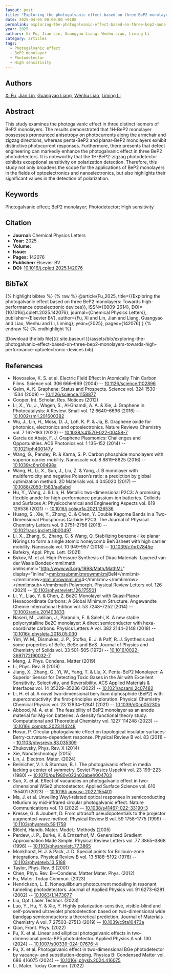 ```yaml
---
layout: post
title: "Exploring the photogalvanic effect based on three BeP2 monolayers: Towards high-performance optoelectronic devices"
date: 2025-04-05 00:00:00 +0100
permalink: exploring-the-photogalvanic-effect-based-on-three-bep2-monolayers-towards-high-performance-optoelectronic-devices
year: 2025
authors: Xi Fu, Jian Lin, Guangyao Liang, Wenhu Liao, Liming Li
category: articles
tags:
  - Photogalvanic effect
  - BeP2 monolayer
  - Photodetector
  - High sensitivity
---
```

 
## Authors
[Xi Fu](authors/xi-fu), [Jian Lin](authors/jian-lin), [Guangyao Liang](authors/guangyao-liang), [Wenhu Liao](authors/wenhu-liao), [Liming Li](authors/liming-li)
 
## Abstract
This study examines the photogalvanic effect in three distinct isomers of BeP2 monolayers. The results demonstrated that 1H-BeP2 monolayer possesses pronounced anisotropy on photocurrents along the armchair and zigzag directions, whereas penta-BeP2 and planar-BeP2 monolayers exhibit distinctive photocurrent responses. Furthermore, there presents that defect engineering can markedly enhance the photogalvanic effect in three BeP2 photodetectors. It is noteworthy that the 1H-BeP2-zigzag photodetector exhibits exceptional sensitivity on polarization detection. Therefore, this study not only broadens the scope for the applications of BeP2 monolayers in the fields of optoelectronics and nanoelectronics, but also highlights their significant values in the detection of polarization.
 
## Keywords
Photogalvanic effect; BeP2 monolayer; Photodetector; High sensitivity
 
## Citation
- **Journal:** Chemical Physics Letters
- **Year:** 2025
- **Volume:** 
- **Issue:** 
- **Pages:** 142076
- **Publisher:** Elsevier BV
- **DOI:** [10.1016/j.cplett.2025.142076](https://doi.org/10.1016/j.cplett.2025.142076)
 
## BibTeX
{% highlight bibtex %}
{% raw %}
@article{Fu_2025,
  title={{Exploring the photogalvanic effect based on three BeP2 monolayers: Towards high-performance optoelectronic devices}},
  ISSN={0009-2614},
  DOI={10.1016/j.cplett.2025.142076},
  journal={Chemical Physics Letters},
  publisher={Elsevier BV},
  author={Fu, Xi and Lin, Jian and Liang, Guangyao and Liao, Wenhu and Li, Liming},
  year={2025},
  pages={142076}
}
{% endraw %}
{% endhighlight %}
 
[Download the bib file]({{ site.baseurl }}/assets/bib/exploring-the-photogalvanic-effect-based-on-three-bep2-monolayers-towards-high-performance-optoelectronic-devices.bib)
 
## References
- Novoselov, K. S. et al. Electric Field Effect in Atomically Thin Carbon Films. Science vol. 306 666–669 (2004) -- [10.1126/science.1102896](https://doi.org/10.1126/science.1102896)
- Geim, A. K. Graphene: Status and Prospects. Science vol. 324 1530–1534 (2009) -- [10.1126/science.1158877](https://doi.org/10.1126/science.1158877)
- Cooper, Int. Scholar. Res. Notices (2012)
- Li, X., Yu, J., Wageh, S., Al‐Ghamdi, A. A. & Xie, J. Graphene in Photocatalysis: A Review. Small vol. 12 6640–6696 (2016) -- [10.1002/smll.201600382](https://doi.org/10.1002/smll.201600382)
- Wu, J., Lin, H., Moss, D. J., Loh, K. P. & Jia, B. Graphene oxide for photonics, electronics and optoelectronics. Nature Reviews Chemistry vol. 7 162–183 (2023) -- [10.1038/s41570-022-00458-7](https://doi.org/10.1038/s41570-022-00458-7)
- García de Abajo, F. J. Graphene Plasmonics: Challenges and Opportunities. ACS Photonics vol. 1 135–152 (2014) -- [10.1021/ph400147y](https://doi.org/10.1021/ph400147y)
- Wang, G., Pandey, R. & Karna, S. P. Carbon phosphide monolayers with superior carrier mobility. Nanoscale vol. 8 8819–8825 (2016) -- [10.1039/c6nr00498a](https://doi.org/10.1039/c6nr00498a)
- Wang, H., Li, X., Sun, J., Liu, Z. & Yang, J. B                                        monolayer with multiferroicity and negative Poisson’s ratio: a prediction by global optimization method. 2D Materials vol. 4 045020 (2017) -- [10.1088/2053-1583/aa8abd](https://doi.org/10.1088/2053-1583/aa8abd)
- Hu, Y., Wang, J. & Lin, H. Metallic two-dimensional P2C3: A promising flexible anode for high-performance potassium-ion batteries. Colloids and Surfaces A: Physicochemical and Engineering Aspects vol. 619 126536 (2021) -- [10.1016/j.colsurfa.2021.126536](https://doi.org/10.1016/j.colsurfa.2021.126536)
- Huang, S., Xie, Y., Zhong, C. & Chen, Y. Double Kagome Bands in a Two-Dimensional Phosphorus Carbide P2C3. The Journal of Physical Chemistry Letters vol. 9 2751–2756 (2018) -- [10.1021/acs.jpclett.8b00497](https://doi.org/10.1021/acs.jpclett.8b00497)
- Li, X., Zhang, S., Zhang, C. & Wang, Q. Stabilizing benzene-like planar N6rings to form a single atomic honeycomb BeN3sheet with high carrier mobility. Nanoscale vol. 10 949–957 (2018) -- [10.1039/c7nr07845e](https://doi.org/10.1039/c7nr07845e)
- Bafekry, Appl. Phys. Lett. (2021)
- Bykov, M. et al. High-Pressure Synthesis of Dirac Materials: Layered van der Waals Bonded<mml:math xmlns:mml="http://www.w3.org/1998/Math/MathML" display="inline"><mml:msub><mml:mrow><mml:mi>BeN</mml:mi></mml:mrow><mml:mrow><mml:mn>4</mml:mn></mml:mrow></mml:msub></mml:math Polymorph. Physical Review Letters vol. 126 (2021) -- [10.1103/physrevlett.126.175501](https://doi.org/10.1103/physrevlett.126.175501)
- Li, Y., Liao, Y. & Chen, Z. Be2C Monolayer with Quasi‐Planar Hexacoordinate Carbons: A Global Minimum Structure. Angewandte Chemie International Edition vol. 53 7248–7252 (2014) -- [10.1002/anie.201403833](https://doi.org/10.1002/anie.201403833)
- Naseri, M., Jalilian, J., Parandin, F. & Salehi, K. A new stable polycrystalline Be2C monolayer: A direct semiconductor with hexa-coordinate carbons. Physics Letters A vol. 382 2144–2148 (2018) -- [10.1016/j.physleta.2018.05.030](https://doi.org/10.1016/j.physleta.2018.05.030)
- Yim, W. M., Dismukes, J. P., Stofko, E. J. & Paff, R. J. Synthesis and some properties of BeTe, BeSe and BeS. Journal of Physics and Chemistry of Solids vol. 33 501–505 (1972) -- [10.1016/0022-3697(72)90032-7](https://doi.org/10.1016/0022-3697(72)90032-7)
- Meng, J. Phys. Condens. Matter (2019)
- Li, Phys. Rev. B (2018)
- Jiang, X., Zhang, G., Yi, W., Yang, T. & Liu, X. Penta-BeP2 Monolayer: A Superior Sensor for Detecting Toxic Gases in the Air with Excellent Sensitivity, Selectivity, and Reversibility. ACS Applied Materials &amp; Interfaces vol. 14 35229–35236 (2022) -- [10.1021/acsami.2c07482](https://doi.org/10.1021/acsami.2c07482)
- Li, H. et al. A novel two-dimensional beryllium diphosphide (BeP2) with superconductivity: the first-principles exploration. Physical Chemistry Chemical Physics vol. 23 12834–12841 (2021) -- [10.1039/d0cp05230b](https://doi.org/10.1039/d0cp05230b)
- Abbood, M. A. et al. The feasibility of BeP2 monolayer as an anode material for Mg-ion batteries: A density functional theory study. Computational and Theoretical Chemistry vol. 1227 114248 (2023) -- [10.1016/j.comptc.2023.114248](https://doi.org/10.1016/j.comptc.2023.114248)
- Hosur, P. Circular photogalvanic effect on topological insulator surfaces: Berry-curvature-dependent response. Physical Review B vol. 83 (2011) -- [10.1103/physrevb.83.035309](https://doi.org/10.1103/physrevb.83.035309)
- Zhukovsky, Phys. Rev. X (2014)
- Xie, Nanotechnology (2015)
- Lin, J. Electron. Mater. (2024)
- Belinicher, V. I. & Sturman, B. I. The photogalvanic effect in media lacking a center of symmetry. Soviet Physics Uspekhi vol. 23 199–223 (1980) -- [10.1070/pu1980v023n03abeh004703](https://doi.org/10.1070/pu1980v023n03abeh004703)
- Sun, X. et al. Effect of vacancies on photogalvanic effect in two-dimensional WSe2 photodetector. Applied Surface Science vol. 610 155401 (2023) -- [10.1016/j.apsusc.2022.155401](https://doi.org/10.1016/j.apsusc.2022.155401)
- Ma, J. et al. Unveiling Weyl-related optical responses in semiconducting tellurium by mid-infrared circular photogalvanic effect. Nature Communications vol. 13 (2022) -- [10.1038/s41467-022-33190-3](https://doi.org/10.1038/s41467-022-33190-3)
- Kresse, G. & Joubert, D. From ultrasoft pseudopotentials to the projector augmented-wave method. Physical Review B vol. 59 1758–1775 (1999) -- [10.1103/physrevb.59.1758](https://doi.org/10.1103/physrevb.59.1758)
- Blöchl, Handb. Mater. Model.: Methods (2005)
- Perdew, J. P., Burke, K. & Ernzerhof, M. Generalized Gradient Approximation Made Simple. Physical Review Letters vol. 77 3865–3868 (1996) -- [10.1103/physrevlett.77.3865](https://doi.org/10.1103/physrevlett.77.3865)
- Monkhorst, H. J. & Pack, J. D. Special points for Brillouin-zone integrations. Physical Review B vol. 13 5188–5192 (1976) -- [10.1103/physrevb.13.5188](https://doi.org/10.1103/physrevb.13.5188)
- Taylor, Phys. Rev. B (2001)
- Chen, Phys. Rev. B—Condens. Matter Mater. Phys. (2012)
- Fu, Mater. Today Commun. (2023)
- Henrickson, L. E. Nonequilibrium photocurrent modeling in resonant tunneling photodetectors. Journal of Applied Physics vol. 91 6273–6281 (2002) -- [10.1063/1.1473677](https://doi.org/10.1063/1.1473677)
- Liu, Opt. Laser Technol. (2023)
- Luo, Y., Hu, Y. & Xie, Y. Highly polarization-sensitive, visible-blind and self-powered ultraviolet photodetection based on two-dimensional wide bandgap semiconductors: a theoretical prediction. Journal of Materials Chemistry A vol. 7 27503–27513 (2019) -- [10.1039/c9ta10473a](https://doi.org/10.1039/c9ta10473a)
- Qian, Front. Phys. (2022)
- Fu, X. et al. Linear and elliptical photogalvanic effects in two-dimensional penta-BP5 photodetector. Applied Physics A vol. 130 (2024) -- [10.1007/s00339-024-07676-4](https://doi.org/10.1007/s00339-024-07676-4)
- Fu, X. et al. Photogalvanic effect in two-dimensional BGe photodetector by vacancy- and substitution-doping. Physica B: Condensed Matter vol. 686 416075 (2024) -- [10.1016/j.physb.2024.416075](https://doi.org/10.1016/j.physb.2024.416075)
- Li, Mater. Today Commun. (2022)

